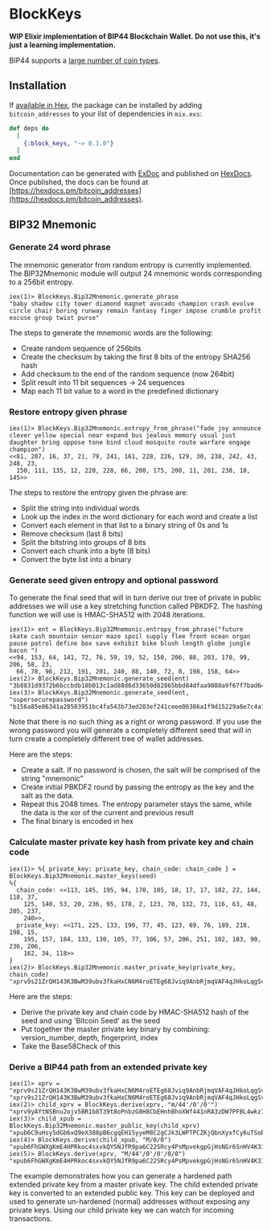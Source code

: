 # BlockKeys

**WIP Elixir implementation of BIP44 Blockchain Wallet. Do not use this, it's just a learning implementation.**

BIP44 supports a [large number of coin types](https://github.com/satoshilabs/slips/blob/master/slip-0044.md).


## Installation

If [available in Hex](https://hex.pm/docs/publish), the package can be installed
by adding `bitcoin_addresses` to your list of dependencies in `mix.exs`:

```elixir
def deps do
  [
    {:block_keys, "~> 0.1.0"}
  ]
end
```

Documentation can be generated with [ExDoc](https://github.com/elixir-lang/ex_doc)
and published on [HexDocs](https://hexdocs.pm). Once published, the docs can
be found at [https://hexdocs.pm/bitcoin_addresses](https://hexdocs.pm/bitcoin_addresses).

## BIP32 Mnemonic

### Generate 24 word phrase

The mnemonic generator from random entropy is currently implemented. 
The BIP32Mnemonic module will output 24 mnemonic words corresponding to a 256bit entropy.

```
iex(1)> BlockKeys.Bip32Mnemonic.generate_phrase
"baby shadow city tower diamond magnet avocado champion crash evolve circle chair boring runway remain fantasy finger impose crumble profit excuse group twist purse"
```

The steps to generate the mnemonic words are the following:

- Create random sequence of 256bits
- Create the checksum by taking the first 8 bits of the entropy SHA256 hash
- Add checksum to the end of the random sequence (now 264bit)
- Split result into 11 bit sequences -> 24 sequences
- Map each 11 bit value to a word in the predefined dictionary

### Restore entropy given phrase

```
iex(1)> BlockKeys.Bip32Mnemonic.entropy_from_phrase("fade joy announce clever yellow special near expand bus jealous memory usual just daughter bring oppose tone bind cloud mosquito route warfare engage champion")
<<81, 207, 16, 37, 21, 79, 241, 161, 228, 226, 129, 30, 238, 242, 43, 248, 23,
  150, 111, 135, 12, 220, 228, 66, 200, 175, 200, 11, 201, 238, 18, 145>>
```

The steps to restore the entropy given the phrase are:

- Split the string into individual words
- Look up the index in the word dictionary for each word and create a list
- Convert each element in that list to a binary string of 0s and 1s
- Remove checksum (last 8 bits)
- Split the bitstring into groups of 8 bits
- Convert each chunk into a byte (8 bits)
- Convert the byte list into a binary

### Generate seed given entropy and optional password

To generate the final seed that will in turn derive our tree of private in public addresses we will use a key stretching function called PBKDF2.
The hashing function we will use is HMAC-SHA512 with 2048 iterations. 

```
iex(1)> ent = BlockKeys.Bip32Mnemonic.entropy_from_phrase("future skate cash mountain senior maze spoil supply flee front ocean organ pause patrol define box save exhibit bike blush length globe jungle bacon ")
<<94, 153, 64, 141, 72, 76, 59, 19, 52, 150, 206, 88, 203, 170, 99, 206, 58, 23,
  66, 78, 96, 212, 191, 201, 240, 88, 140, 72, 0, 198, 158, 64>>
iex(2)> BlockKeys.Bip32Mnemonic.generate_seed(ent)
"3b8831d9372b6bccbdb18b013c1ad88d6d33650d82865bbd84dfaa9080a9f67f7bad64251a304960488fcdea85fd015c2899ed15cb221ebb3f373340e37409f1"
iex(3)> BlockKeys.Bip32Mnemonic.generate_seed(ent, "supersecurepassword")
"b156a85e86341a28503951bc4fa543b73ed203ef241ceee06386a1f9d15229a8e7c4a1709eca5306266f9a7195101219cfa5f145f574fe53a3dab481a2ea848b"
```

Note that there is no such thing as a right or wrong password. If you use the wrong password you will generate a completely different seed that will in turn
create a completely different tree of wallet addresses.

Here are the steps:

- Create a salt. If no password is chosen, the salt will be comprised of the string "mnemonic"
- Create initial PBKDF2 round by passing the entropy as the key and the salt as the data.
- Repeat this 2048 times. The entropy parameter stays the same, while the data is the xor of the current and previous result
- The final binary is encoded in hex

### Calculate master private key hash from private key and chain code

```
iex(1)> %{ private_key: private_key, chain_code: chain_code } = BlockKeys.Bip32Mnemonic.master_keys(seed)
%{
  chain_code: <<113, 145, 195, 94, 170, 105, 18, 17, 17, 182, 22, 144, 118, 37,
    125, 140, 53, 20, 236, 95, 178, 2, 123, 70, 132, 73, 116, 63, 48, 205, 237,
    240>>,
  private_key: <<171, 225, 133, 190, 77, 45, 123, 69, 76, 189, 218, 198, 15,
    195, 157, 184, 133, 130, 105, 77, 106, 57, 206, 251, 102, 183, 90, 236, 206,
    162, 34, 118>>
}
iex(2)> BlockKeys.Bip32Mnemonic.master_private_key(private_key, chain_code)
"xprv9s21ZrQH143K3BwM39ubv3fkaHxCN6M4roETEg68Jviq9AnbRjmqVAF4qJHkoLqgSv2bNqYTnRNY9yBQhjNYceZ1NxiDe8WcNJAeWetCvfR"
```

Here are the steps:

- Derive the private key and chain code by HMAC-SHA512 hash of the seed and using 'Bitcoin Seed' as the seed
- Put together the master private key binary by combining: version_number, depth, fingerprint, index
- Take the Base58Check of this

### Derive a BIP44 path from an extended private key

```
iex(1)> xprv = "xprv9s21ZrQH143K3BwM39ubv3fkaHxCN6M4roETEg68Jviq9AnbRjmqVAF4qJHkoLqgSv2bNqYTnRNY9yBQhjNYceZ1NxiDe8WcNJAeWetCvfR"
"xprv9s21ZrQH143K3BwM39ubv3fkaHxCN6M4roETEg68Jviq9AnbRjmqVAF4qJHkoLqgSv2bNqYTnRNY9yBQhjNYceZ1NxiDe8WcNJAeWetCvfR"
iex(2)> child_xprv = BlockKeys.derive(xprv, "m/44'/0'/0'")
"xprv9yAYtNSBnu2ojv5BR1b8T39t8oPnbzG8H8CbEHnhBhoXWf441nRA3zDW7PFBL4wkz7CNqtbhr4YVnLuSquiR1QPJgk72jVN8uZ4S2UkuLVk"
iex(3)> child_xpub = BlockKeys.Bip32Mnemonic.master_public_key(child_xprv) 
"xpub6C9uHsy5dGb6xQ9eX388pB6cgqEH1SyyeM8C2gCJk3LWPTPCZKjQbnXyxfCy6uTSoEqL26V73ofvyJFbPdPmwza5EuNTyA5EQFDTA3bgH9w"
iex(4)> BlockKeys.derive(child_xpub, "M/0/0")
"xpub6FhGWXgKmE4HPRkoc4sxvkQY5NJfR9pa6C22SRcy4PsMpvekgpGjHsNGr6SnHV4K3134nd9bEZX8PTX3HEyeQTZT9UPM5TfcfpdReEafTXN"
iex(5)> BlockKeys.derive(xprv, "M/44'/0'/0'/0/0")
"xpub6FhGWXgKmE4HPRkoc4sxvkQY5NJfR9pa6C22SRcy4PsMpvekgpGjHsNGr6SnHV4K3134nd9bEZX8PTX3HEyeQTZT9UPM5TfcfpdReEafTXN"
```

The example demonstrates how you can generate a hardened path extended private key from a master private key.
The child extended private key is converted to an extended public key. 
This key can be deployed and used to generate un-hardened (normal) addresses without exposing any private keys. Using our child private key we 
can watch for incoming transactions.
